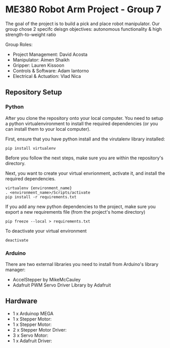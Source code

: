 # ME380 Robot Arm Project - Group 7

The goal of the project is to build a pick and place robot manipulator. Our group chose 2 specifc deisgn objectives: autonomous functionality & high strength-to-weight ratio

Group Roles:
- Project Management: David Acosta
- Manipulator: Aimen Shaikh
- Gripper: Lauren Kissoon
- Controls & Software: Adam Iantorno
- Electrical & Actuation: Vlad Nica

## Repository Setup

### Python

After you clone the repository onto your local computer. You need to setup a python virtualenvironment to install the required dependencies (or you can install them to your local computer).

First, ensure that you have python install and the virutalenv library installed:
```
pip install virtualenv
```

Before you follow the next steps, make sure you are within the repository's directory. 

Next, you want to create your virtual envrionment, activate it, and install the required dependencies. 
```
virtualenv {environment_name}
. <environment_name>/Scripts/activate
pip install -r requirements.txt
```

If you add any new python dependencies to the project, make sure you export a new requirements file (from the project's home directory)
```
pip freeze --local > requirements.txt
```

To deactivate your virtual environment
```
deactivate
```

### Arduino

There are two external libraries you need to install from Arduino's library manager:
- AccelStepper by MikeMcCauley
- Adafruit PWM Servo Driver Library by Adafruit

## Hardware

- 1 x Arduinop MEGA
- 1 x Stepper Motor:
- 1 x Stepper Motor:
- 2 x Stepper Motor Driver: 
- 3 x Servo Motor:
- 1 x Adafruit Driver:

